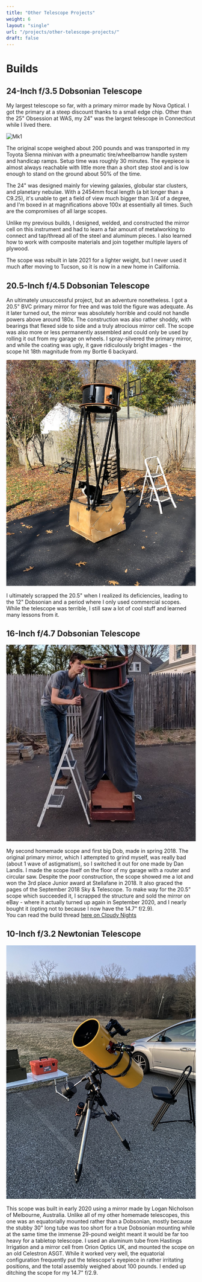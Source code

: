 ```yaml
---
title: "Other Telescope Projects"
weight: 6
layout: "single"
url: "/projects/other-telescope-projects/"
draft: false
---
```

# Builds
## 24-Inch f/3.5 Dobsonian Telescope

My largest telescope so far, with a primary mirror made by Nova Optical. I got the primary at a steep discount thanks to a small edge chip. Other than the 25" Obsession at WAS, my 24" was the largest telescope in Connecticut while I lived there.

![Mk1](images/skytel24.jpg)

The original scope weighed about 200 pounds and was transported in my Toyota Sienna minivan with a pneumatic tire/wheelbarrow handle system and handicap ramps. Setup time was roughly 30 minutes. The eyepiece is almost always reachable with little more than a short step stool and is low enough to stand on the ground about 50% of the time.  

The 24" was designed mainly for viewing galaxies, globular star clusters, and planetary nebulae. With a 2454mm focal length (a bit longer than a C9.25), it's unable to get a field of view much bigger than 3/4 of a degree, and I'm boxed in at magnifications above 100x at essentially all times. Such are the compromises of all large scopes.

Unlike my previous builds, I designed, welded, and constructed the mirror cell on this instrument and had to learn a fair amount of metalworking to connect and tap/thread all of the steel and aluminum pieces. I also learned how to work with composite materials and join together multiple layers of plywood.

The scope was rebuilt in late 2021 for a lighter weight, but I never used it much after moving to Tucson, so it is now in a new home in California.

## 20.5-Inch f/4.5 Dobsonian Telescope

An ultimately unsuccessful project, but an adventure nonetheless. I got a 20.5" BVC primary mirror for free and was told the figure was adequate. As it later turned out, the mirror was absolutely horrible and could not handle powers above around 180x. The construction was also rather shoddy, with bearings that flexed side to side and a truly atrocious mirror cell. The scope was also more or less permanently assembled and could only be used by rolling it out from my garage on wheels. I spray-silvered the primary mirror, and while the coating was ugly, it gave ridiculously bright images - the scope hit 18th magnitude from my Bortle 6 backyard.

![20.5" Dob](images/byronwith20inchb.jpg)

I ultimately scrapped the 20.5" when I realized its deficiencies, leading to the 12" Dobsonian and a period where I only used commercial scopes. While the telescope was terrible, I still saw a lot of cool stuff and learned many lessons from it.

## 16-Inch f/4.7 Dobsonian Telescope

![16" Dob](images/16inchmk1.jpg)

My second homemade scope and first big Dob, made in spring 2018. The original primary mirror, which I attempted to grind myself, was really bad (about 1 wave of astigmatism), so I switched it out for one made by Dan Landis. I made the scope itself on the floor of my garage with a router and circular saw. Despite the poor construction, the scope showed me a lot and won the 3rd place Junior award at Stellafane in 2018. It also graced the pages of the September 2018 Sky & Telescope. To make way for the 20.5" scope which succeeded it, I scrapped the structure and sold the mirror on eBay - where it actually turned up again in September 2020, and I nearly bought it (opting not to because I now have the 14.7" f/2.9).  
You can read the build thread [here on Cloudy Nights](https://www.cloudynights.com/topic/606445-16-dob-the-insanity-continues/)

## 10-Inch f/3.2 Newtonian Telescope

![10" f/3.2](images/10inchpathfinder.jpeg)

This scope was built in early 2020 using a mirror made by Logan Nicholson of Melbourne, Australia. Unlike all of my other homemade telescopes, this one was an equatorially mounted rather than a Dobsonian, mostly because the stubby 30" long tube was too short for a true Dobsonian mounting while at the same time the immense 29-pound weight meant it would be far too heavy for a tabletop telescope. I used an aluminum tube from Hastings Irrigation and a mirror cell from Orion Optics UK, and mounted the scope on an old Celestron ASGT. While it worked very well, the equatorial configuration frequently put the telescope's eyepiece in rather irritating positions, and the total assembly weighed about 100 pounds. I ended up ditching the scope for my 14.7" f/2.9.